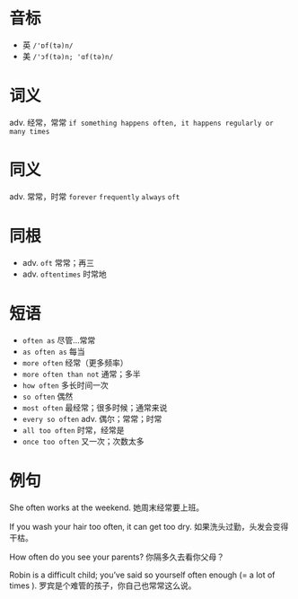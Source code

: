 # 音标

- 英 `/'ɒf(tə)n/`
- 美 `/'ɔf(tə)n; 'ɑf(tə)n/`

# 词义

adv. 经常，常常
`if something happens often, it happens regularly or many times`

# 同义

adv. 常常，时常
`forever` `frequently` `always` `oft`

# 同根

- adv. `oft` 常常；再三
- adv. `oftentimes` 时常地

# 短语

- `often as` 尽管…常常
- `as often as` 每当
- `more often` 经常（更多频率）
- `more often than not` 通常；多半
- `how often` 多长时间一次
- `so often` 偶然
- `most often` 最经常；很多时候；通常来说
- `every so often` adv. 偶尔；常常；时常
- `all too often` 时常，经常是
- `once too often` 又一次；次数太多

# 例句

She often works at the weekend.
她周末经常要上班。

If you wash your hair too often, it can get too dry.
如果洗头过勤，头发会变得干枯。

How often do you see your parents?
你隔多久去看你父母？

Robin is a difficult child; you’ve said so yourself often enough (= a lot of times ).
罗宾是个难管的孩子，你自己也常常这么说。



